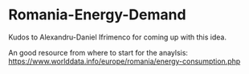 # Romania-Energy-Demand

Kudos to Alexandru-Daniel Ifrimenco for coming up with this idea.

An good resource from where to start for the anaylsis: https://www.worlddata.info/europe/romania/energy-consumption.php


